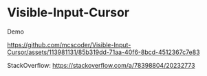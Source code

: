 # Visible-Input-Cursor
Demo

https://github.com/mcscoder/Visible-Input-Cursor/assets/113981131/85b319dd-71aa-40f6-8bcd-4512367c7e83

StackOverflow: https://stackoverflow.com/a/78398804/20232773
